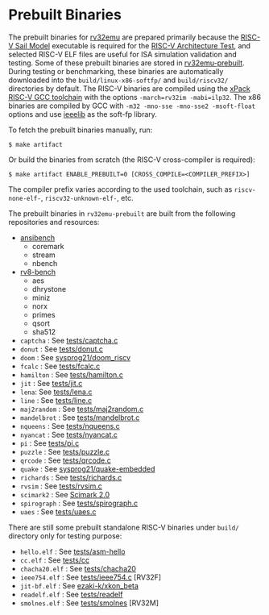 # Prebuilt Binaries

The prebuilt binaries for [rv32emu](https://github.com/sysprog21/rv32emu) are prepared primarily because the [RISC-V Sail Model](https://github.com/riscv/sail-riscv) executable is required for the [RISC-V Architecture Test](https://github.com/riscv-non-isa/riscv-arch-test), and selected RISC-V ELF files are useful for ISA simulation validation and testing.
Some of these prebuilt binaries are stored in [rv32emu-prebuilt](https://github.com/sysprog21/rv32emu-prebuilt).
During testing or benchmarking, these binaries are automatically downloaded into the `build/linux-x86-softfp/` and `build/riscv32/` directories by default.
The RISC-V binaries are compiled using the [xPack RISC-V GCC toolchain](https://github.com/xpack-dev-tools/riscv-none-elf-gcc-xpack) with the options `-march=rv32im -mabi=ilp32`.
The x86 binaries are compiled by GCC with `-m32 -mno-sse -mno-sse2 -msoft-float` options and use [ieeelib](https://github.com/sysprog21/ieeelib) as the soft-fp library.

To fetch the prebuilt binaries manually, run:

```shell
$ make artifact
```

Or build the binaries from scratch (the RISC-V cross-compiler is required):

```shell
$ make artifact ENABLE_PREBUILT=0 [CROSS_COMPILE=<COMPILER_PREFIX>]
```

The compiler prefix varies according to the used toolchain, such as `riscv-none-elf-`, `riscv32-unknown-elf-`, etc.

The prebuilt binaries in `rv32emu-prebuilt` are built from the following repositories and resources:

- [ansibench](https://github.com/sysprog21/ansibench)
    - coremark
    - stream
    - nbench
- [rv8-bench](https://github.com/sysprog21/rv8-bench)
    - aes
    - dhrystone
    - miniz
    - norx
    - primes
    - qsort
    - sha512
- `captcha` : See [tests/captcha.c](/tests/captcha.c)
- `donut` : See [tests/donut.c](/tests/donut.c)
- `doom` : See [sysprog21/doom_riscv](https://github.com/sysprog21/doom_riscv)
- `fcalc` : See [tests/fcalc.c](/tests/fcalc.c)
- `hamilton` : See [tests/hamilton.c](/tests/hamilton.c)
- `jit` : See [tests/jit.c](/tests/jit.c)
- `lena`: See [tests/lena.c](/tests/lena.c)
- `line` : See [tests/line.c](/tests/line.c)
- `maj2random` : See [tests/maj2random.c](/tests/maj2random.c)
- `mandelbrot` : See [tests/mandelbrot.c](/tests/mandelbrot.c)
- `nqueens` : See [tests/nqueens.c](/tests/nqueens.c)
- `nyancat` : See [tests/nyancat.c](/tests/nyancat.c)
- `pi` : See [tests/pi.c](/tests/pi.c)
- `puzzle` : See [tests/puzzle.c](/tests/puzzle.c)
- `qrcode` : See [tests/qrcode.c](/tests/qrcode.c)
- `quake` : See [sysprog21/quake-embedded](https://github.com/sysprog21/quake-embedded)
- `richards` : See [tests/richards.c](/tests/richards.c)
- `rvsim` : See [tests/rvsim.c](/tests/rvsim.c)
- `scimark2` : See [Scimark 2.0](https://math.nist.gov/scimark2)
- `spirograph` : See [tests/spirograph.c](/tests/spirograph.c)
- `uaes` : See [tests/uaes.c](/tests/uaes.c)

There are still some prebuilt standalone RISC-V binaries under `build/` directory only for testing purpose:

- `hello.elf` : See [tests/asm-hello](/tests/asm-hello)
- `cc.elf` : See [tests/cc](/tests/cc)
- `chacha20.elf` : See [tests/chacha20](/tests/chacha20)
- `ieee754.elf` : See [tests/ieee754.c](/tests/ieee754.c) [RV32F]
- `jit-bf.elf` : See [ezaki-k/xkon_beta](https://github.com/ezaki-k/xkon_beta)
- `readelf.elf` : See [tests/readelf](/tests/readelf)
- `smolnes.elf` : See [tests/smolnes](/tests/smolnes.c) [RV32M]
